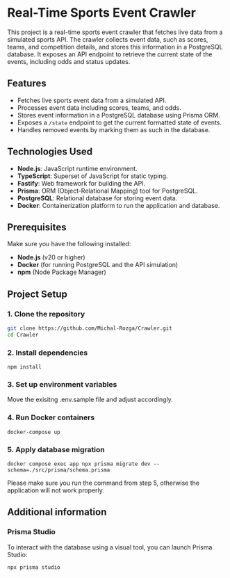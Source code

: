 # Real-Time Sports Event Crawler

This project is a real-time sports event crawler that fetches live data from a simulated sports API. The crawler collects event data, such as scores, teams, and competition details, and stores this information in a PostgreSQL database. It exposes an API endpoint to retrieve the current state of the events, including odds and status updates.

## Features

- Fetches live sports event data from a simulated API.
- Processes event data including scores, teams, and odds.
- Stores event information in a PostgreSQL database using Prisma ORM.
- Exposes a `/state` endpoint to get the current formatted state of events.
- Handles removed events by marking them as such in the database.

## Technologies Used

- **Node.js**: JavaScript runtime environment.
- **TypeScript**: Superset of JavaScript for static typing.
- **Fastify**: Web framework for building the API.
- **Prisma**: ORM (Object-Relational Mapping) tool for PostgreSQL.
- **PostgreSQL**: Relational database for storing event data.
- **Docker**: Containerization platform to run the application and database.

## Prerequisites

Make sure you have the following installed:

- **Node.js** (v20 or higher)
- **Docker** (for running PostgreSQL and the API simulation)
- **npm** (Node Package Manager)

## Project Setup

### 1. Clone the repository

```bash
git clone https://github.com/Michal-Rozga/Crawler.git
cd Crawler
```
### 2. Install dependencies
```
npm install
```
### 3. Set up environment variables
Move the exisitng .env.sample file and adjust accordingly.

### 4. Run Docker containers
```
docker-compose up
```

### 5. Apply database migration
```
docker compose exec app npx prisma migrate dev --schema=./src/prisma/schema.prisma
```

Please make sure you run the command from step 5, otherwise the application will not work properly.

## Additional information

### Prisma Studio
To interact with the database using a visual tool, you can launch Prisma Studio:
```
npx prisma studio
```